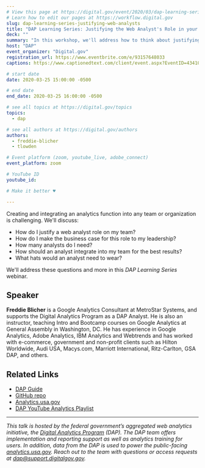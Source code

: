 ```yaml
---
# View this page at https://digital.gov/event/2020/03/dap-learning-series-justifying-web-analysts
# Learn how to edit our pages at https://workflow.digital.gov
slug: dap-learning-series-justifying-web-analysts
title: "DAP Learning Series: Justifying the Web Analyst's Role in your Organization"
deck: ""
summary: "In this workshop, we'll address how to think about justifying an analyst role on your team, and talk about the role's many hats, as well as making the business case to your leadership team."
host: "DAP"
event_organizer: "Digital.gov"
registration_url: https://www.eventbrite.com/e/93157648033
captions: https://www.captionedtext.com/client/event.aspx?EventID=4341007&CustomerID=321

# start date
date: 2020-03-25 15:00:00 -0500

# end date
end_date: 2020-03-25 16:00:00 -0500

# see all topics at https://digital.gov/topics
topics: 
  - dap

# see all authors at https://digital.gov/authors
authors: 
  - freddie-blicher
  - tlowden

# Event platform (zoom, youtube_live, adobe_connect)
event_platform: zoom

# YouTube ID
youtube_id: 

# Make it better ♥

---
```


Creating and integrating an analytics function into any team or organization is challenging. We'll discuss: 

- How do I justify a web analyst role on my team?
- How do I make the business case for this role to my leadership?
- How many analysts do I need?
- How should an analyst integrate into my team for the best results?
- What hats would an analyst need to wear?

We'll address these questions and more in this _DAP Learning Series_ webinar.

## Speaker 

**Freddie Blicher** is a Google Analytics Consultant at MetroStar Systems, and supports the Digital Analytics Program as a DAP Analyst. He is also an instructor, teaching Intro and Bootcamp courses on Google Analytics at General Assembly in Washington, DC. He has experience in Google Analytics, Adobe Analytics, IBM Analytics and Webtrends and has worked with e-commerce, government and non-profit clients such as Hilton Worldwide, Audi USA, Macys.com, Marriott International, Ritz-Carlton, GSA DAP, and others.

## Related Links 

- [DAP Guide](https://digital.gov/guide/dap/) 
- [GitHub repo](https://github.com/digital-analytics-program/gov-wide-code) 
- [Analytics.usa.gov](https://analytics.usa.gov/) 
- [DAP YouTube Analytics Playlist](https://www.youtube.com/playlist?list=PLd9b-GuOJ3nFwlyvLFUtmDpYFKezhot8P) 

---

_This talk is hosted by the federal government’s aggregated web analytics initiative, the [Digital Analytics Program](https://digital.gov/guide/dap/) (DAP). The DAP team offers implementation and reporting support as well as analytics training for users. In addition, data from the DAP is used to power the public-facing [analytics.usa.gov](https://analytics.usa.gov/). Reach out to the team with questions or access requests at [dap@support.digitalgov.gov](mailto:dap@support.digitalgov.gov)._
